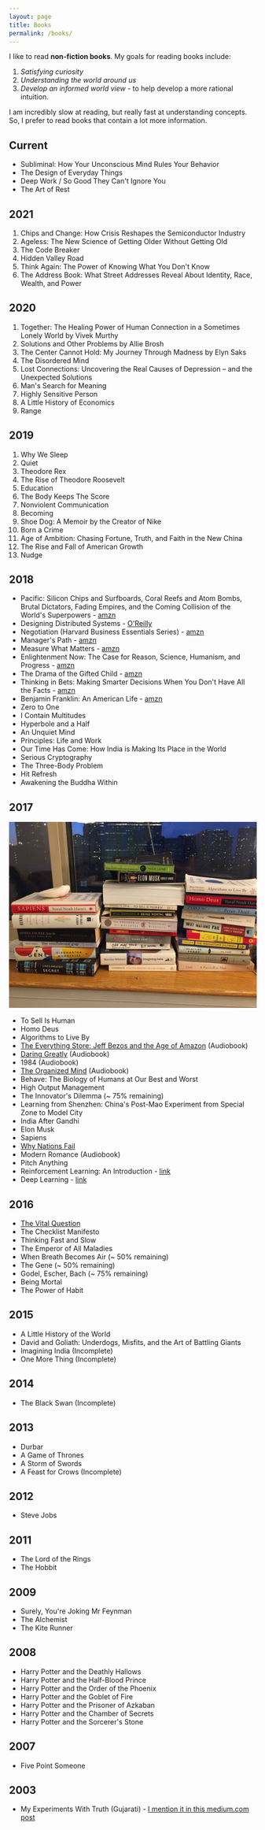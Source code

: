 ```yaml
---
layout: page
title: Books
permalink: /books/
---
```


I like to read **non-fiction books**. My goals for reading books include:

1. *Satisfying curiosity*
1. *Understanding the world around us*
1. *Develop an informed world view* - to help develop a more rational intuition.

I am incredibly slow at reading, but really fast at understanding concepts. So, I prefer to read books that contain
a lot more information.

## Current

* Subliminal: How Your Unconscious Mind Rules Your Behavior
* The Design of Everyday Things
* Deep Work / So Good They Can't Ignore You
* The Art of Rest

## 2021

1. Chips and Change: How Crisis Reshapes the Semiconductor Industry
1. Ageless: The New Science of Getting Older Without Getting Old
1. The Code Breaker
1. Hidden Valley Road
1. Think Again: The Power of Knowing What You Don't Know
1. The Address Book: What Street Addresses Reveal About Identity, Race, Wealth, and Power

## 2020

1. Together: The Healing Power of Human Connection in a Sometimes Lonely World by Vivek Murthy
1. Solutions and Other Problems by Allie Brosh
1. The Center Cannot Hold: My Journey Through Madness by Elyn Saks
1. The Disordered Mind
1. Lost Connections: Uncovering the Real Causes of Depression – and the Unexpected Solutions
1. Man's Search for Meaning
1. Highly Sensitive Person
1. A Little History of Economics
1. Range

## 2019

1. Why We Sleep
1. Quiet
1. Theodore Rex
1. The Rise of Theodore Roosevelt
1. Education
1. The Body Keeps The Score
1. Nonviolent Communication
1. Becoming
1. Shoe Dog: A Memoir by the Creator of Nike
1. Born a Crime
1. Age of Ambition: Chasing Fortune, Truth, and Faith in the New China
1. The Rise and Fall of American Growth
1. Nudge

## 2018

* Pacific: Silicon Chips and Surfboards, Coral Reefs and Atom Bombs, Brutal Dictators, Fading Empires, and the Coming Collision of the World's Superpowers - [amzn](https://www.amazon.com/Pacific-Silicon-Surfboards-Dictators-Empires/dp/0062315420)
* Designing Distributed Systems - [O'Reilly](http://shop.oreilly.com/product/0636920072768.do)
* Negotiation (Harvard Business Essentials Series) - [amzn](https://www.amazon.com/Negotiation-Harvard-Business-Essentials-Michael/dp/1591391113)
* Manager's Path - [amzn](https://www.amazon.com/Managers-Path-Leaders-Navigating-Growth/dp/1491973897)
* Measure What Matters - [amzn](https://www.amazon.com/Measure-What-Matters-Google-Foundation/dp/0525536221)
* Enlightenment Now: The Case for Reason, Science, Humanism, and Progress - [amzn](https://www.amazon.com/Enlightenment-Now-Science-Humanism-Progress/dp/0525427570)
* The Drama of the Gifted Child - [amzn](https://www.amazon.com/Drama-Gifted-Child-Search-Revised/dp/0465016901)
* Thinking in Bets: Making Smarter Decisions When You Don't Have All the Facts - [amzn](https://www.amazon.com/Thinking-Bets-Making-Smarter-Decisions/dp/0735216355)
* Benjamin Franklin: An American Life - [amzn](https://www.amazon.com/Benjamin-Franklin-American-Walter-Isaacson/dp/074325807X)
* Zero to One
* I Contain Multitudes
* Hyperbole and a Half
* An Unquiet Mind
* Principles: Life and Work
* Our Time Has Come: How India is Making Its Place in the World
* Serious Cryptography
* The Three-Body Problem
* Hit Refresh
* Awakening the Buddha Within

## 2017

![Book collection in 2017](/assets/books-2017.JPG)

* To Sell Is Human
* Homo Deus
* Algorithms to Live By
* [The Everything Store: Jeff Bezos and the Age of Amazon](/books/everything_store) (Audiobook)
* [Daring Greatly](/books/daring_greatly) (Audiobook)
* 1984 (Audiobook)
* [The Organized Mind](/books/organized_mind) (Audiobook)
* Behave: The Biology of Humans at Our Best and Worst
* High Output Management
* The Innovator's Dilemma (~ 75% remaining)
* Learning from Shenzhen: China's Post-Mao Experiment from Special Zone to Model City
* India After Gandhi
* Elon Musk
* Sapiens
* [Why Nations Fail](/books/why_nations_fail)
* Modern Romance (Audiobook)
* Pitch Anything
* Reinforcement Learning: An Introduction - [link](http://incompleteideas.net/book/the-book-2nd.html)
* Deep Learning - [link](https://www.deeplearningbook.org/)

## 2016

* [The Vital Question](/books/vital_question)
* The Checklist Manifesto
* Thinking Fast and Slow
* The Emperor of All Maladies
* When Breath Becomes Air (~ 50% remaining)
* The Gene (~ 50% remaining)
* Godel, Escher, Bach (~ 75% remaining)
* Being Mortal
* The Power of Habit

## 2015

* A Little History of the World
* David and Goliath: Underdogs, Misfits, and the Art of Battling Giants
* Imagining India (Incomplete)
* One More Thing (Incomplete)

## 2014

* The Black Swan (Incomplete)

## 2013

* Durbar
* A Game of Thrones
* A Storm of Swords
* A Feast for Crows (Incomplete)

## 2012

* Steve Jobs

## 2011

* The Lord of the Rings
* The Hobbit

## 2009

* Surely, You're Joking Mr Feynman
* The Alchemist
* The Kite Runner

## 2008

* Harry Potter and the Deathly Hallows
* Harry Potter and the Half-Blood Prince
* Harry Potter and the Order of the Phoenix
* Harry Potter and the Goblet of Fire
* Harry Potter and the Prisoner of Azkaban
* Harry Potter and the Chamber of Secrets
* Harry Potter and the Sorcerer's Stone

## 2007

* Five Point Someone

## 2003

* My Experiments With Truth (Gujarati) - [I mention it in this medium.com post](https://medium.com/@hardikp/how-gandhi-brought-changes-in-himself-and-his-followers-1c1bed51c6aa)
